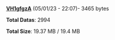 [**VH1gfgzA**](/data/VH1gfgzA.txt) (05/01/23 - 22:07)- 3465 bytes

**Total Datas**: 2994

**Total Size**: 19.37 MB / 19.4 MB